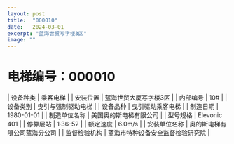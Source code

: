 ```yaml
---
layout: post
title:  "000010"
date:   2024-03-01
excerpt: "蓝海世贸写字楼3区"
image: ""
---
```


# 电梯编号：000010

| 设备种类     | 乘客电梯                             |
| 安装位置     | 蓝海世贸大厦写字楼3区                 |
| 内部编号     | 10#                 |
| 设备类别     | 曳引与强制驱动电梯               |
| 设备品种     | 曳引驱动乘客电梯                 |
| 制造日期     | 1980-01-01                 |
| 制造单位名称 | 美国奥的斯电梯有限公司             |
| 型号规格     | Elevonic 401                           |
| 停靠层站     | 1·36-52                           |
| 额定速度     | 6.0m/s                           |
| 安装单位名称 | 奥的斯电梯有限公司蓝海分公司 |
| 监督检验机构 | 蓝海市特种设备安全监督检验研究院 |

